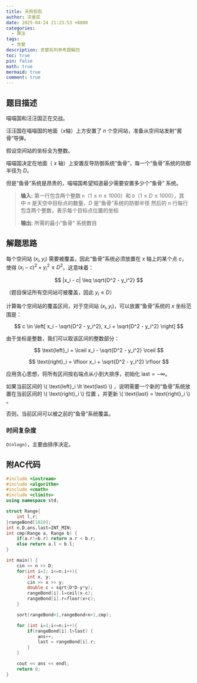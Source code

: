 ```yaml
---
title: 天网恢恢
author: 凉香栾
date: 2025-04-24 21:23:53 +0800
categories:
  - 算法
tags:
  - 贪婪
description: 贪婪系列参考题解四
toc: true
pin: false
math: true
mermaid: true
comment: true
---
```



## 题目描述

喵喵国和汪汪国正在交战。

汪汪国在喵喵国的地面（$x$轴）上方安置了 $n$ 个空间站，准备从空间站发射“酱骨”导弹。

假设空间站的坐标全为整数。

喵喵国决定在地面（ $x$ 轴）上安置反导防御系统“鱼骨”，每一个“鱼骨”系统的防御半径为 $D$。

但是“鱼骨”系统是昂贵的，喵喵国希望知道最少需要安置多少个“鱼骨” 系统。

  

> **输入:**
> 第一行包含两个整数 `n`（$1 \le n \le 1000$）和 `D`（$1 \le D \le 1000$），其中 $n$ 是天空中目标点的数量，$D$ 是“鱼骨”系统的防御半径
> 然后的 $n$ 行每行包含两个整数，表示每个目标点位置的坐标
>
> **输出:**
> 所需的最小“鱼骨” 系统数目


## 解题思路

每个空间站 $(x_i, y_i)$ 需要被覆盖，因此“鱼骨”系统必须放置在 $x$ 轴上的某个点 $c$，使得 $(x_i - c)^2 + y_i^2 \leq D^2$。这意味着：

$$
|x_i - c| \leq \sqrt{D^2 - y_i^2}
$$

（题目保证所有空间站可被覆盖，因此 $y_i \leq D$）
 
计算每个空间站的覆盖区间，对于空间站 $(x_i, y_i)$，可以放置“鱼骨”系统的 $x$ 坐标范围是：

$$
c \in \left[ x_i - \sqrt{D^2 - y_i^2}, x_i + \sqrt{D^2 - y_i^2} \right]
$$
 
由于坐标是整数，我们可以取该区间的整数部分：

$$
\text{left}_i = \lceil x_i - \sqrt{D^2 - y_i^2} \rceil
$$

$$
\text{right}_i = \lfloor x_i + \sqrt{D^2 - y_i^2} \rfloor
$$

应用贪心思想，将所有区间按右端点从小到大排序，初始化 $\text{last}=-\infty$。

如果当前区间的 \\( \text{left}_i \lt \text{last} \\) ，说明需要一个新的“鱼骨”系统放置在当前区间的 \\( \text{right}_i \\) 位置 ，并更新 \\( \text{last} = \text{right}_i \\) 。

否则，当前区间可以被之前的“鱼骨”系统覆盖。

### 时间复杂度

`O(nlogn)`，主要由排序决定。

## 附AC代码

```cpp
#include <iostream>
#include <algorithm>
#include <cmath>
#include <climits>
using namespace std;

struct Range{
    int l,r;
}rangeBond[1010];
int n,D,ans,last=INT_MIN;
int cmp(Range a, Range b) {
    if(a.r!=b.r) return a.r < b.r;
    else return a.l < b.l;
}

int main() {
    cin >> n >> D;
    for(int i=1; i<=n;i++){
        int x, y;
        cin >> x >> y;
        double c = sqrt(D*D-y*y);
        rangeBond[i].l=ceil(x-c);
        rangeBond[i].r=floor(x+c);
    }

    sort(rangeBond+1,rangeBond+n+1,cmp);

    for (int i=1;i<=n;i++){
        if(rangeBond[i].l>last) {
            ans++;
            last = rangeBond[i].r;
        }
    }

    cout << ans << endl;
    return 0;
}
```